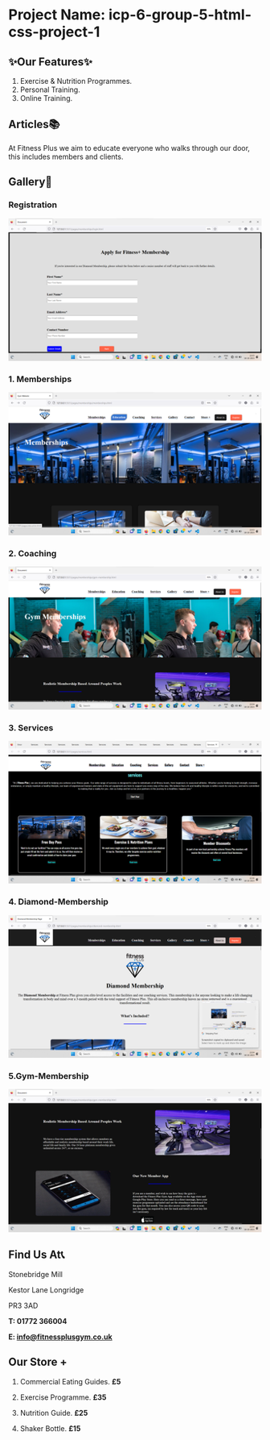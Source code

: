 # Project Name: icp-6-group-5-html-css-project-1



## ✨Our Features✨
1. Exercise & Nutrition Programmes.
2. Personal Training.
3. Online Training.

## Articles📚
At Fitness Plus we aim to educate everyone who walks through our door, this includes members and clients.

## Gallery📲
### Registration
![Registration](<Screenshot 2023-10-18 220511.png>)
### 1. Memberships
![Memberships](<Screenshot 2023-10-18 220327.png>)
### 2. Coaching
![Coaching](<Screenshot 2023-10-18 220456.png>)

### 3. Services
![Services](<Screenshot 2023-10-18 221652.png>)

### 4. Diamond-Membership
![Diamond-Membership](<Screenshot 2023-10-18 220410.png>)

### 5.Gym-Membership
![Gym-Membership](<Screenshot 2023-10-18 220448.png>)

## Find Us At📞
Stonebridge Mill

Kestor Lane
Longridge

 PR3 3AD

**T: 01772 366004**

**E: info@fitnessplusgym.co.uk**

## Our Store +
1. Commercial Eating Guides.
**£5**

2. Exercise Programme.
**£35** 

 3. Nutrition Guide.
**£25**

4. Shaker Bottle.
**£15**
